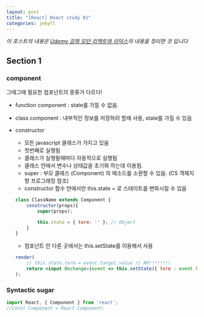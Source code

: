 ```yaml
---
layout: post
title: "[React] React study 01"
categories: jekyll
---
```


_이 포스트의 내용은 [Udemy 강좌 모던 리액트와 리덕스](www.udemy.com/course/react-redux-korean/)의 내용을 정리한 것 입니다_

## Section 1

### component

그때그때 필요한 컴포넌트의 종류가 다르다!

- function component : state를 가질 수 없음.
- class component : 내부적인 정보를 저장하려 할때 사용, state를 가질 수 있음

- constructor
    - 모든 javascript 클래스가 가지고 있음
    - 첫번째로 실행됨
    - 클래스가 실행될때마다 자동적으로 실행됨
    - 클래스 안에서 변수나 상태값을 초기화 하는데 이용됨.
    - super : 부모 클래스 (Component) 의 메소드를 소환할 수 있음. (CS 객체지향 프로그래밍 참조)
    - constructor 함수 안에서만 this.state = 로 스테이트를 변화시킬 수 있음

    ```jsx
    class ClassName extends Component {
    	constructor(props){
    		super(props);

    		this.state = { term: '' }; // Object
    	}
    }
    ```

    - 컴포넌트 안 다른 곳에서는 this.setState를 이용해서 사용

    ```jsx
    render(
    	// this.state.term = event.target.value // NO!!!!!!!!
    	return <input Onchange={event => this.setState({ term : event.target.value })} />;
    );
    ```

### Syntactic sugar

```jsx
import React, { Component } from 'react';
//const Component = React.Component;
```

